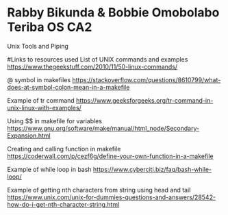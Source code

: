 # Rabby Bikunda & Bobbie Omobolabo Teriba OS CA2
Unix Tools and Piping

#Links to resources used
List of UNIX commands and examples
https://www.thegeekstuff.com/2010/11/50-linux-commands/

@ symbol in makefiles
https://stackoverflow.com/questions/8610799/what-does-at-symbol-colon-mean-in-a-makefile

Example of tr command
https://www.geeksforgeeks.org/tr-command-in-unix-linux-with-examples/

Using $$ in makefile for variables
https://www.gnu.org/software/make/manual/html_node/Secondary-Expansion.html

Creating and calling function in makefile
https://coderwall.com/p/cezf6g/define-your-own-function-in-a-makefile

Example of while loop in bash
https://www.cyberciti.biz/faq/bash-while-loop/

Example of getting nth characters from string using head and tail
https://www.unix.com/unix-for-dummies-questions-and-answers/28542-how-do-i-get-nth-character-string.html
